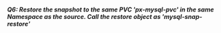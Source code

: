 ##### Q6: Restore the snapshot to the same PVC 'px-mysql-pvc' in the same Namespace as the source. Call the restore object as  'mysql-snap-restore'
